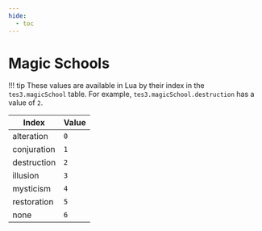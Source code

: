 ```yaml
---
hide:
  - toc
---
```


# Magic Schools

!!! tip
	These values are available in Lua by their index in the `tes3.magicSchool` table. For example, `tes3.magicSchool.destruction` has a value of `2`.

Index       | Value
----------- | -----
alteration  | `0`
conjuration | `1`
destruction | `2`
illusion    | `3`
mysticism   | `4`
restoration | `5`
none        | `6`
